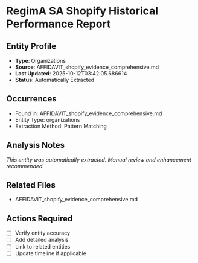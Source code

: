 # RegimA SA Shopify Historical Performance Report

## Entity Profile
- **Type**: Organizations
- **Source**: AFFIDAVIT_shopify_evidence_comprehensive.md
- **Last Updated**: 2025-10-12T03:42:05.686614
- **Status**: Automatically Extracted

## Occurrences
- Found in: AFFIDAVIT_shopify_evidence_comprehensive.md
- Entity Type: organizations
- Extraction Method: Pattern Matching

## Analysis Notes
*This entity was automatically extracted. Manual review and enhancement recommended.*

## Related Files
- AFFIDAVIT_shopify_evidence_comprehensive.md

## Actions Required
- [ ] Verify entity accuracy
- [ ] Add detailed analysis
- [ ] Link to related entities
- [ ] Update timeline if applicable

